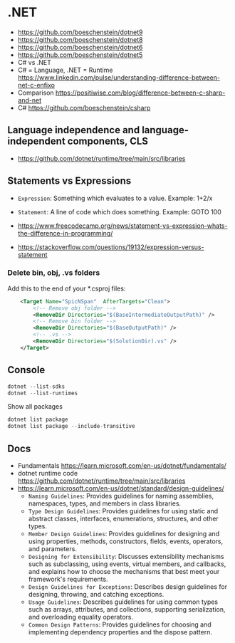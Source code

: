 # .NET

- <https://github.com/boeschenstein/dotnet9>
- <https://github.com/boeschenstein/dotnet8>
- <https://github.com/boeschenstein/dotnet6>
- <https://github.com/boeschenstein/dotnet5>
-  C# vs .NET
  - C# = Language, .NET = Runtime <https://www.linkedin.com/pulse/understanding-difference-between-net-c-enfixo>
  - Comparison <https://positiwise.com/blog/difference-between-c-sharp-and-net>
  - C# <https://github.com/boeschenstein/csharp>

## Language independence and language-independent components, CLS

- <https://github.com/dotnet/runtime/tree/main/src/libraries>

## Statements vs Expressions

- `Expression`: Something which evaluates to a value. Example: 1+2/x
- `Statement`: A line of code which does something. Example: GOTO 100

- <https://www.freecodecamp.org/news/statement-vs-expression-whats-the-difference-in-programming/>
- <https://stackoverflow.com/questions/19132/expression-versus-statement>

### Delete bin, obj, .vs folders

Add this to the end of your *.csproj files:

```xml
	<Target Name="SpicNSpan"  AfterTargets="Clean">
		<!-- Remove obj folder -->
		<RemoveDir Directories="$(BaseIntermediateOutputPath)" />
		<!-- Remove bin folder -->
		<RemoveDir Directories="$(BaseOutputPath)" />
		<!-- .vs -->
		<RemoveDir Directories="$(SolutionDir).vs" />
	</Target>
```

## Console

```cs
dotnet --list-sdks
dotnet --list-runtimes
```

Show all packages

```cs
dotnet list package
dotnet list package --include-transitive
```

## Docs

- Fundamentals <https://learn.microsoft.com/en-us/dotnet/fundamentals/>
- dotnet runtime code <https://github.com/dotnet/runtime/tree/main/src/libraries>
- <https://learn.microsoft.com/en-us/dotnet/standard/design-guidelines/>
  - `Naming Guidelines`: Provides guidelines for naming assemblies, namespaces, types, and members in class libraries.
  - `Type Design Guidelines`: Provides guidelines for using static and abstract classes, interfaces, enumerations, structures, and other types.
  - `Member Design Guidelines`: Provides guidelines for designing and using properties, methods, constructors, fields, events, operators, and parameters.
  - `Designing for Extensibility`: Discusses extensibility mechanisms such as subclassing, using events, virtual members, and callbacks, and explains how to choose the mechanisms that best meet your framework's requirements.
  - `Design Guidelines for Exceptions`: Describes design guidelines for designing, throwing, and catching exceptions.
  - `Usage Guidelines`: Describes guidelines for using common types such as arrays, attributes, and collections, supporting serialization, and overloading equality operators.
  - `Common Design Patterns`: Provides guidelines for choosing and implementing dependency properties and the dispose pattern.
